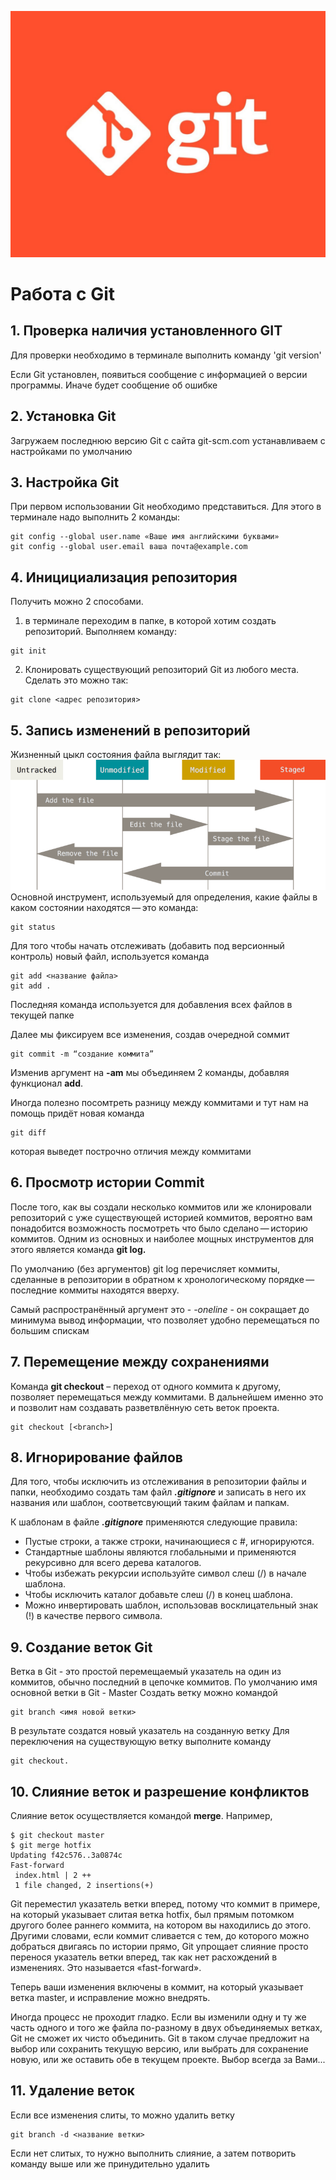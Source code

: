 ![лого](logo.jpg)
# Работа с Git
## 1. Проверка наличия установленного GIT
Для проверки необходимо в терминале выполнить команду 'git version'

Если Git установлен, появиться сообщение с информацией о версии программы. Иначе будет сообщение об ошибке

## 2. Установка Git 
Загружаем последнюю версию Git с сайта git-scm.com 
устанавливаем с настройками по умолчанию

## 3. Настройка Git
При первом использовании Git необходимо представиться. Для этого  в терминале надо выполнить 2 команды:

```
git config --global user.name «Ваше имя английскими буквами»
git config --global user.email ваша почта@example.com
```

## 4. Иницициализация репозитория
Получить можно 2 способами.
1. в терминале переходим в папке, в которой хотим создать репозиторий. Выполняем команду: 
```
git init
```
2. Клонировать существующий репозиторий Git из любого места. Сделать это можно так:
```
git clone <адрес репозитория>
```

## 5. Запись изменений в репозиторий
Жизненный цыкл состояния файла выглядит так:
![цикл жизни](saverep.png)
Основной инструмент, используемый для определения, какие файлы в каком состоянии находятся — это команда:

```
git status
```
Для того чтобы начать отслеживать (добавить под версионный контроль) новый файл, используется команда 
```
git add <название файла>
git add .
```
Последняя команда используется для добавления всех файлов в текущей папке

Далее мы фиксируем все изменения, создав очередной соммит
```
git commit -m “создание коммита”    
```
Изменив аргумент на **-am** мы объединяем 2 команды, добавляя функционал **add**.

 Иногда полезно посомтреть разницу между коммитами и тут нам на помощь придёт новая команда
```
git diff
```
которая выведет построчно отличия между коммитами

## 6. Просмотр истории Commit
После того, как вы создали несколько коммитов или же клонировали репозиторий с уже существующей историей коммитов, вероятно вам понадобится возможность посмотреть что было сделано — историю коммитов. Одним из основных и наиболее мощных инструментов для этого является команда **git log.**

По умолчанию (без аргументов) git log перечисляет коммиты, сделанные в репозитории в обратном к хронологическому порядке — последние коммиты находятся вверху. 

Самый распространённый аргумент это - *-oneline* - он сокращает до минимума вывод информации, что позволяет удобно перемещаться по большим спискам

## 7. Перемещение между сохранениями
Команда __git checkout__ – переход от одного коммита к другому, позволяет перемещаться между коммитами. В дальнейшем именно это и позволит нам создавать разветвлённую сеть веток проекта. 
```
git checkout [<branch>]
```
## 8. Игнорирование файлов
Для того, чтобы исключить из отслеживания в репозитории файлы и папки, необходимо создать там файл ***.gitignore*** и записать в него их названия или шаблон, соответсвующий таким файлам и папкам.

К шаблонам в файле ***.gitignore*** применяются следующие правила:
* Пустые строки, а также строки, начинающиеся с #, игнорируются.
* Стандартные шаблоны являются глобальными и применяются рекурсивно для всего дерева каталогов.
* Чтобы избежать рекурсии используйте символ слеш (/) в начале шаблона.
* Чтобы исключить каталог добавьте слеш (/) в конец шаблона.
* Можно инвертировать шаблон, использовав восклицательный знак (!) в качестве первого символа.


## 9. Создание веток Git
Ветка в Git - это простой перемещаемый указатель на один из коммитов, обычно последний в цепочке коммитов.
По умолчанию имя основной ветки в Git - Master 
Создать ветку можно командой
```
git branch <имя новой ветки>
```
В результате создатся новый указатель на созданную ветку
Для переключения на существующую ветку выполните команду 
```
git checkout.
```

## 10. Cлияние веток и разрешение конфликтов
Слияние веток осуществляется командой **merge**. Например,
```
$ git checkout master
$ git merge hotfix
Updating f42c576..3a0874c
Fast-forward
 index.html | 2 ++
 1 file changed, 2 insertions(+)
```
Git переместил указатель ветки вперед, потому что коммит в примере, на который указывает слитая ветка hotfix, был прямым потомком другого более раннего коммита, на котором вы находились до этого. Другими словами, если коммит сливается с тем, до которого можно добраться двигаясь по истории прямо, Git упрощает слияние просто перенося указатель ветки вперед, так как нет расхождений в изменениях. Это называется «fast-forward».

Теперь ваши изменения включены в коммит, на который указывает ветка master, и исправление можно внедрять.

Иногда процесс не проходит гладко. Если вы изменили одну и ту же часть одного и того же файла по-разному в двух объединяемых ветках, Git не сможет их чисто объединить.
Git в таком случае предложит на выбор или сохранить текущую версию, или выбрать для сохранение новую, или же оставить обе в текущем проекте. Выбор всегда за Вами...

## 11. Удаление веток
Если все изменения слиты, то можно удалить ветку
```
git branch -d <название ветки>
```
Если нет слитых, то нужно выполнить слияние, а затем потворить команду выше или же принудительно удалить
